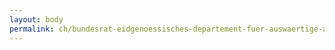 ```yaml
---
layout: body
permalink: ch/bundesrat-eidgenoessisches-departement-fuer-auswaertige-angelegenheiten-direktion-fuer-voelkerrecht-buero-des-sonderbotschafters-fuer-die-anwendung-des-humanitaeren-voelkerrechts/
---
```



